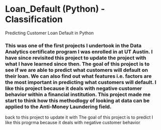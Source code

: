 # Loan_Default (Python) - Classification
 Predicting Customer Loan Default in Python
### This was one of the first projects I undertook in the Data Analytics certificate program I was enrolled in at UT Austin. I have since revisited this project to update the project with what I have learned since then. The goal of this project is to see if we are able to predict what customers will default on their loan. We can also find out what features i.e. factors are the most important in predicting what customers will default. I like this project because it deals with negative customer behavior within a financial institution. This project made me start to think how this methodlogy of looking at data can be applied to the Anti-Money Laundering field.


back to this project to update it with  The goal of this project is to predict I like this progrma because it deals with negative customer behavior  
